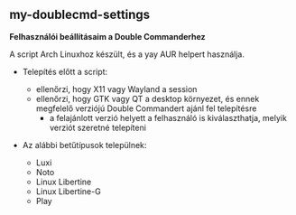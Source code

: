## my-doublecmd-settings

**Felhasználói beállításaim a Double Commanderhez**

A script Arch Linuxhoz készült, és a yay AUR helpert használja.

- Telepítés előtt a script:
     - ellenőrzi, hogy X11 vagy Wayland a session
     - ellenőrzi, hogy GTK vagy QT a desktop környezet, és ennek megfelelő verziójú Double Commandert ajánl fel telepítésre
          - a felajánlott verzió helyett a felhasználó is kiválaszthatja, melyik verziót szeretné telepíteni

- Az alábbi betűtípusok települnek:
     - Luxi
     - Noto
     - Linux Libertine
     - Linux Libertine-G
     - Play


